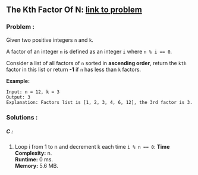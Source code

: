 ## The Kth Factor Of N: **[link to problem](https://leetcode.com/problems/the-kth-factor-of-n/)**


### Problem :

Given two positive integers `n` and `k`.

A factor of an integer `n`   is defined as an integer `i` where `n % i == 0`.

Consider a list of all factors of `n` sorted in __ascending order__, return the 
`kth` factor in this list or return __-1__ if `n` has less than `k` factors.

**Example:**  

```
Input: n = 12, k = 3
Output: 3
Explanation: Factors list is [1, 2, 3, 4, 6, 12], the 3rd factor is 3.
```

### Solutions :

##### C :
1. Loop i from 1 to n and decrement k each time `i % n == 0`:
**Time Complexity:** n.  
**Runtime:** 0 ms.  
**Memory:** 5.6 MB.
